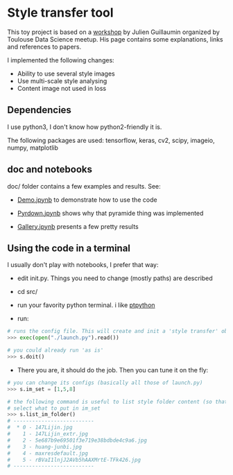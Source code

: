 # Style transfer tool

This toy project is based on a [workshop](https://github.com/JGuillaumin/style-transfer-workshop) by Julien Guillaumin organized by Toulouse Data Science meetup. His page contains some explanations, links and references to papers.

I implemented the following changes:
- Ability to use several style images
- Use multi-scale style analysing
- Content image not used in loss

## Dependencies

I use python3, I don't know how python2-friendly it is.

The following packages are used: tensorflow, keras, cv2, scipy, imageio, numpy, matplotlib

## doc and notebooks

doc/ folder contains a few examples and results. See:

- [Demo.jpynb](doc/Demo.jpynb) to demonstrate how to use the code

- [Pyrdown.jpynb](doc/Pyrdown.jpynd) shows why that pyramide thing was implemented

- [Gallery.jpynb](doc/Gallery.jpynb) presents a few pretty results


## Using the code in a terminal

I usually don't play with notebooks, I prefer that way:

- edit init.py. Things you need to change (mostly paths) are described

- cd src/

- run your favority python terminal. i like [ptpython](https://github.com/jonathanslenders/ptpython)

- run:

```python
# runs the config file. This will create and init a 'style transfer' object called s
>>> exec(open("./launch.py").read())

# you could already run 'as is'
>>> s.doit()
```
- There you are, it should do the job. Then you can tune it on the fly:

```python
# you can change its configs (basically all those of launch.py)
>>> s.im_set = [1,5,8]

# the following command is useful to list style folder content (so that you can
# select what to put in im_set
>>> s.list_im_folder()
# --------------------------
#  * 0 - 147Lijin.jpg
#    1 - 147Lijin_extr.jpg
#    2 - 5e687b9e69501f3e719e38bdbde4c9a6.jpg
#    3 - huang-junbi.jpg
#    4 - maxresdefault.jpg
#    5 - rBVaI1lnjJ2AVb5hAAXMrtE-TFk426.jpg
# --------------------------
```


